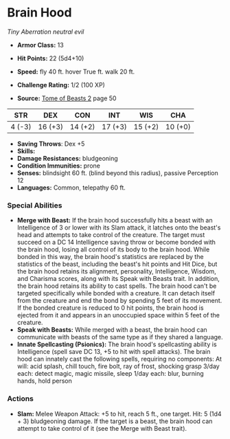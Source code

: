 # Brain Hood

*Tiny* *Aberration* *neutral evil*

- **Armor Class:** 13
- **Hit Points:** 22 (5d4+10)
- **Speed:** fly 40 ft. hover True ft. walk 20 ft.

- **Challenge Rating:** 1/2 (100 XP)
- **Source:** [Tome of Beasts 2](https://koboldpress.com/kpstore/product/tome-of-beasts-2-for-5th-edition) page 50

| STR | DEX | CON | INT | WIS | CHA |
| --- | --- | --- | --- | --- | --- |
| 4 (-3) | 16 (+3) | 14 (+2) | 17 (+3) | 15 (+2) | 10 (+0) |

- **Saving Throws**: Dex +5
- **Skills:** 
- **Damage Resistances:** bludgeoning
- **Condition Immunities:** prone
- **Senses:** blindsight 60 ft. (blind beyond this radius), passive Perception 12
- **Languages:** Common, telepathy 60 ft.

### Special Abilities

- **Merge with Beast:** If the brain hood successfully hits a beast with an Intelligence of 3 or lower with its Slam attack, it latches onto the beast's head and attempts to take control of the creature. The target must succeed on a DC 14 Intelligence saving throw or become bonded with the brain hood, losing all control of its body to the brain hood. While bonded in this way, the brain hood's statistics are replaced by the statistics of the beast, including the beast's hit points and Hit Dice, but the brain hood retains its alignment, personality, Intelligence, Wisdom, and Charisma scores, along with its Speak with Beasts trait. In addition, the brain hood retains its ability to cast spells. The brain hood can't be targeted specifically while bonded with a creature. It can detach itself from the creature and end the bond by spending 5 feet of its movement. If the bonded creature is reduced to 0 hit points, the brain hood is ejected from it and appears in an unoccupied space within 5 feet of the creature.
- **Speak with Beasts:** While merged with a beast, the brain hood can communicate with beasts of the same type as if they shared a language.
- **Innate Spellcasting (Psionics):** The brain hood's spellcasting ability is Intelligence (spell save DC 13, +5 to hit with spell attacks). The brain hood can innately cast the following spells, requiring no components:
At will: acid splash, chill touch, fire bolt, ray of frost, shocking grasp
3/day each: detect magic, magic missile, sleep
1/day each: blur, burning hands, hold person

### Actions

- **Slam:** Melee Weapon Attack: +5 to hit, reach 5 ft., one target. Hit: 5 (1d4 + 3) bludgeoning damage. If the target is a beast, the brain hood can attempt to take control of it (see the Merge with Beast trait).


